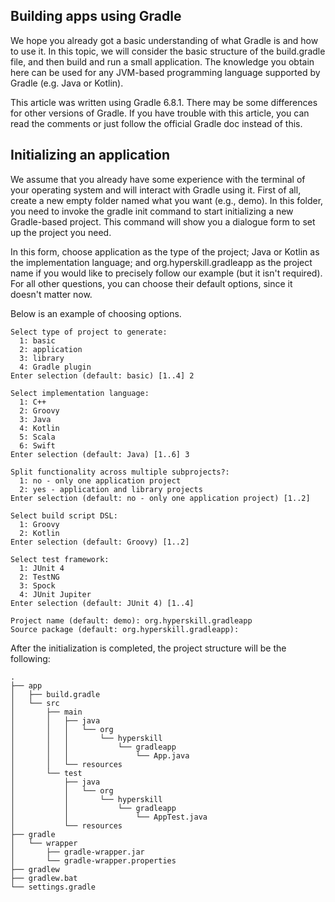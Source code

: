 ## Building apps using Gradle 
 We hope you already got a basic understanding of what Gradle is and how to use it. In this topic, we will consider the basic structure of the build.gradle file, and then build and run a small application. The knowledge you obtain here can be used for any JVM-based programming language supported by Gradle (e.g. Java or Kotlin).

This article was written using Gradle 6.8.1. There may be some differences for other versions of Gradle. If you have trouble with this article, you can read the comments or just follow the official Gradle doc instead of this.

## Initializing an application
We assume that you already have some experience with the terminal of your operating system and will interact with Gradle using it. First of all, create a new empty folder named what you want (e.g., demo). In this folder, you need to invoke the gradle init command to start initializing a new Gradle-based project. This command will show you a dialogue form to set up the project you need.

In this form, choose application as the type of the project; Java or Kotlin as the implementation language; and org.hyperskill.gradleapp as the project name if you would like to precisely follow our example (but it isn't required). For all other questions, you can choose their default options, since it doesn't matter now.

Below is an example of choosing options.

```
Select type of project to generate:
  1: basic
  2: application
  3: library
  4: Gradle plugin
Enter selection (default: basic) [1..4] 2

Select implementation language:
  1: C++
  2: Groovy
  3: Java
  4: Kotlin
  5: Scala
  6: Swift
Enter selection (default: Java) [1..6] 3

Split functionality across multiple subprojects?:
  1: no - only one application project
  2: yes - application and library projects
Enter selection (default: no - only one application project) [1..2] 

Select build script DSL:
  1: Groovy
  2: Kotlin
Enter selection (default: Groovy) [1..2] 

Select test framework:
  1: JUnit 4
  2: TestNG
  3: Spock
  4: JUnit Jupiter
Enter selection (default: JUnit 4) [1..4]  

Project name (default: demo): org.hyperskill.gradleapp
Source package (default: org.hyperskill.gradleapp): 
```
After the initialization is completed, the project structure will be the following:

```
.
├── app
│   ├── build.gradle
│   └── src
│       ├── main
│       │   ├── java
│       │   │   └── org
│       │   │       └── hyperskill
│       │   │           └── gradleapp
│       │   │               └── App.java
│       │   └── resources
│       └── test
│           ├── java
│           │   └── org
│           │       └── hyperskill
│           │           └── gradleapp
│           │               └── AppTest.java
│           └── resources
├── gradle
│   └── wrapper
│       ├── gradle-wrapper.jar
│       └── gradle-wrapper.properties
├── gradlew
├── gradlew.bat
└── settings.gradle
```


